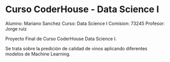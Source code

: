 # Curso CoderHouse - Data Science I

Alumno: Mariano Sanchez
Curso: Data Science I
Comision: 73245
Profesor: Jorge ruiz

Proyecto Final de Curso CoderHouse Data Science I.

Se trata sobre la predición de calidad de vinos aplicando diferentes modelos de Machine Learning.
